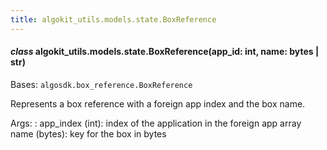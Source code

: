 ```yaml
---
title: algokit_utils.models.state.BoxReference
---
```


#### _class_ algokit_utils.models.state.BoxReference(app_id: int, name: bytes | str)

Bases: `algosdk.box_reference.BoxReference`

Represents a box reference with a foreign app index and the box name.

Args:
: app_index (int): index of the application in the foreign app array
name (bytes): key for the box in bytes
